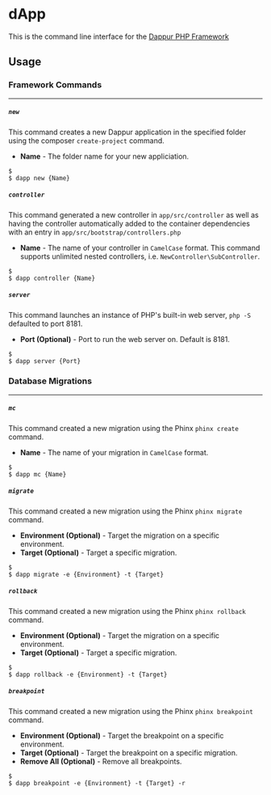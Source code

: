 # dApp

This is the command line interface for the [Dappur PHP Framework](https://github.com/dappur/framework)

## Usage

### Framework Commands
***
##### `new`
This command creates a new Dappur application in the specified folder using the composer `create-project` command.
- **Name** - The folder name for your new appliciation.
```
$
$ dapp new {Name}
```

##### `controller`
This command generated a new controller in `app/src/controller` as well as having the controller automatically added to the container dependencies with an entry in `app/src/bootstrap/controllers.php`
- **Name** - The name of your controller in `CamelCase` format.  This command supports unlimited nested controllers, i.e. `NewController\SubController`.
```
$
$ dapp controller {Name}
```

##### `server`
This command launches an instance of PHP's built-in web server, `php -S` defaulted to port 8181.
- **Port (Optional)** - Port to run the web server on.  Default is 8181.
```
$
$ dapp server {Port}
```

### Database Migrations
***
##### `mc`
This command created a new migration using the Phinx `phinx create` command.
- **Name** - The name of your migration in `CamelCase` format.
```
$
$ dapp mc {Name}
```

##### `migrate`
This command created a new migration using the Phinx `phinx migrate` command.
- **Environment (Optional)** - Target the migration on a specific environment.
- **Target (Optional)** - Target a specific migration.
```
$
$ dapp migrate -e {Environment} -t {Target}
```

##### `rollback`
This command created a new migration using the Phinx `phinx rollback` command.
- **Environment (Optional)** - Target the migration on a specific environment.
- **Target (Optional)** - Target a specific migration.
```
$
$ dapp rollback -e {Environment} -t {Target}
```

##### `breakpoint`
This command created a new migration using the Phinx `phinx breakpoint` command.
- **Environment (Optional)** - Target the breakpoint on a specific environment.
- **Target (Optional)** - Target the breakpoint on a specific migration.
- **Remove All (Optional)** - Remove all breakpoints.
```
$
$ dapp breakpoint -e {Environment} -t {Target} -r
```